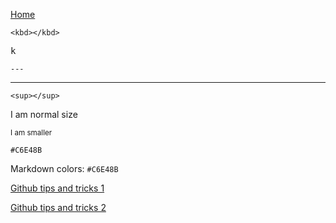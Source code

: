 [Home](../README.md)

```<kbd></kbd>```

<kbd>k</kbd>

```---```

---

```<sup></sup>```

I am normal size

<sup>I am smaller</sup>

```#C6E48B```

Markdown colors: `#C6E48B`

[Github tips and tricks 1](https://github.blog/2020-05-14-github-protips-tips-tricks-hacks-and-secrets-from-luke-hefson/?utm_campaign=1589526060&utm_medium=social&utm_source=linkedin&utm_content=1589526060)

[Github tips and tricks 2](https://github.blog/2020-04-09-github-protips-tips-tricks-hacks-and-secrets-from-lee-reilly/#6-must-have-markdown-formatting-tips)